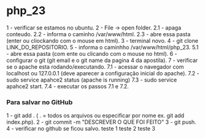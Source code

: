# php_23
1 - verificar se estamos no ubuntu.
2 - File -> open folder.
2.1 - apaga conteudo.
2.2 - informa o caminho /var/www/html.
2.3 - abre essa pasta (enter ou cliockando com o mouse em html).
3 - terminal novo.
4 - git clone LINK_DO_REPOSITORIO.
5 - informa o caminhho /var/www/html/php_23.
5.1 - abre essa pasta (com ente ou clicando com o mouse no html).
6 - configurar o git (git email e o git name da pagina 4 da apostila).
7 - verificar se o apache esta rodando/executando.
7.1 - acessar o navegador com localhost ou 127.0.0.1 (deve aparecer a configuração inicial do apache).
7.2 - sudo service apahce2 status (apache is running)
7.3 - sudo service apahce2 start.
7.4 - executar os passos 7.1 e 7.2.
 
 ### Para salvar no GitHub 
 1 - git add . ( . = todos os arquivos ou especificar por nome ex. git add index.php).
 2 - git commit -m  "DESCREVER O QUE FOI FEITO"
 3 - git push.
 4 - verificar no github se ficou salvo.
 teste 1 
 teste 2
 teste 3
